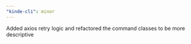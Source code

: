 ```yaml
---
"kinde-cli": minor
---
```


Added axios retry logic and refactored the command classes to be more descriptive

